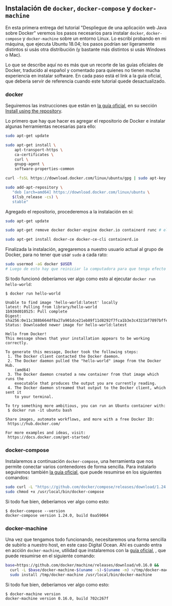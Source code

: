## Instalación de `docker`, `docker-compose` y `docker-machine`

En esta primera entrega del tutorial "Despliegue de una aplicación web Java sobre Docker" veremos los pasos necesarios para instalar `docker`, `docker-compose` y `docker-machine` sobre un entorno Linux. Lo escribí probando en mi máquina, que ejecuta Ubuntu 18.04; los pasos podrían ser ligeramente distintos si usás otra distribución (y bastante más distintos si usás Windows o Mac).

Lo que se describe aquí no es más que un recorte de las guías oficiales de Docker, traducido al español y comentado para quienes no tienen mucha experiencia en instalar software. En cada paso está el link a la guía oficial, que debería servir de referencia cuando este tutorial quede desactualizado.

### docker
Seguiremos las instrucciones que están en [la guía oficial](https://docs.docker.com/install/linux/docker-ce/ubuntu/), en su sección [Install using the repository](https://docs.docker.com/install/linux/docker-ce/ubuntu/#install-using-the-repository).

Lo primero que hay que hacer es agregar el repositorio de Docker e instalar algunas herramientas necesarias para ello:

```bash
sudo apt-get update

sudo apt-get install \
    apt-transport-https \
    ca-certificates \
    curl \
    gnupg-agent \
    software-properties-common

curl -fsSL https://download.docker.com/linux/ubuntu/gpg | sudo apt-key add -

sudo add-apt-repository \
   "deb [arch=amd64] https://download.docker.com/linux/ubuntu \
   $(lsb_release -cs) \
   stable"
```

Agregado el repositorio, procederemos a la instalación en sí:

```bash
sudo apt-get update

sudo apt-get remove docker docker-engine docker.io containerd runc # elimina cualquier versión anterior de docker

sudo apt-get install docker-ce docker-ce-cli containerd.io

```

Finalizada la instalación, agregaremos a nuestro usuario actual al grupo de Docker, para no tener que usar `sudo` a cada rato:

```bash
sudo usermod -aG docker $USER
# Luego de esto hay que reiniciar la computadora para que tenga efecto
```

Si todo funcionó deberíamos ver algo como esto al ejecutar `docker run hello-world`:

```console
$ docker run hello-world             

Unable to find image 'hello-world:latest' locally
latest: Pulling from library/hello-world
1b930d010525: Pull complete
Digest: sha256:0e11c388b664df8a27a901dce21eb89f11d8292f7fca1b3e3c4321bf7897bffe
Status: Downloaded newer image for hello-world:latest

Hello from Docker!
This message shows that your installation appears to be working correctly.

To generate this message, Docker took the following steps:
 1. The Docker client contacted the Docker daemon.
 2. The Docker daemon pulled the "hello-world" image from the Docker Hub.
    (amd64)
 3. The Docker daemon created a new container from that image which runs the
    executable that produces the output you are currently reading.
 4. The Docker daemon streamed that output to the Docker client, which sent it
    to your terminal.

To try something more ambitious, you can run an Ubuntu container with:
 $ docker run -it ubuntu bash

Share images, automate workflows, and more with a free Docker ID:
 https://hub.docker.com/

For more examples and ideas, visit:
 https://docs.docker.com/get-started/
```

### docker-compose

Instalaremos a continuación `docker-compose`, una herramienta que nos permite conectar varios contenedores de forma sencilla. Para instalarlo seguiremos también [la guía oficial](https://docs.docker.com/compose/install/), que puede resumirse en los siguientes comandos:

```bash
sudo curl -L "https://github.com/docker/compose/releases/download/1.24.0/docker-compose-$(uname -s)-$(uname -m)" -o /usr/local/bin/docker-compose
sudo chmod +x /usr/local/bin/docker-compose
```

Si todo fue bien, deberíamos ver algo como esto:

```console
$ docker-compose --version
docker-compose version 1.24.0, build 0aa59064
```

### docker-machine

Una vez que tengamos todo funcionando, necesitaremos una forma sencilla de subirlo a nuestro host, en este caso Digital Ocean. Ahí es cuando entra en acción `docker-machine`, utilidad que instalaremos con la [guía oficial](https://docs.docker.com/machine/install-machine/), , que puede resumirse en el siguiente comando:

```bash
base=https://github.com/docker/machine/releases/download/v0.16.0 &&
  curl -L $base/docker-machine-$(uname -s)-$(uname -m) >/tmp/docker-machine &&
  sudo install /tmp/docker-machine /usr/local/bin/docker-machine
```

Si todo fue bien, deberíamos ver algo como esto:

```console
$ docker-machine version
docker-machine version 0.16.0, build 702c267f
```
